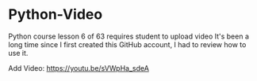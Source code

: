 # Python-Video
Python course lesson 6 of 63 requires student to upload video
It's been a long time since I first created this GitHub account, I had to review how to use it.

Add Video:  https://youtu.be/sVWpHa_sdeA
